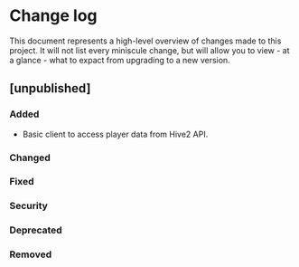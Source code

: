 # Change log

This document represents a high-level overview of changes made to this project.
It will not list every miniscule change, but will allow you to view - at a
glance - what to expact from upgrading to a new version.

## [unpublished]

### Added

- Basic client to access player data from Hive2 API.

### Changed

### Fixed

### Security

### Deprecated

### Removed

